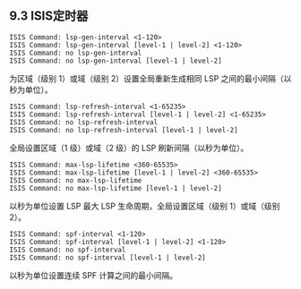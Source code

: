 ## 9.3 ISIS定时器



```shell
ISIS Command: lsp-gen-interval <1-120>
ISIS Command: lsp-gen-interval [level-1 | level-2] <1-120>
ISIS Command: no lsp-gen-interval
ISIS Command: no lsp-gen-interval [level-1 | level-2]
```

为区域（级别 1）或域（级别 2）设置全局重新生成相同 LSP 之间的最小间隔（以秒为单位）。



```shell
ISIS Command: lsp-refresh-interval <1-65235>
ISIS Command: lsp-refresh-interval [level-1 | level-2] <1-65235>
ISIS Command: no lsp-refresh-interval
ISIS Command: no lsp-refresh-interval [level-1 | level-2]
```

全局设置区域（1 级）或域（2 级）的 LSP 刷新间隔（以秒为单位）。



```shell
ISIS Command: max-lsp-lifetime <360-65535>
ISIS Command: max-lsp-lifetime [level-1 | level-2] <360-65535>
ISIS Command: no max-lsp-lifetime
ISIS Command: no max-lsp-lifetime [level-1 | level-2]
```

以秒为单位设置 LSP 最大 LSP 生命周期，全局设置区域（级别 1）或域（级别 2）。



```shell
ISIS Command: spf-interval <1-120>
ISIS Command: spf-interval [level-1 | level-2] <1-120>
ISIS Command: no spf-interval
ISIS Command: no spf-interval [level-1 | level-2]
```

以秒为单位设置连续 SPF 计算之间的最小间隔。